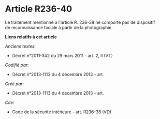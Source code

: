 # Article R236-40

Le traitement mentionné à l'article R. 236-38 ne comporte pas de dispositif de reconnaissance faciale à partir de la
photographie.

**Liens relatifs à cet article**

_Anciens textes_:

  - Décret n°2011-342 du 29 mars 2011 - art. 2, II (VT)

_Codifié par_:

  - Décret n°2013-1113 du 4 décembre 2013 - art.

_Créé par_:

  - Décret n°2013-1113 du 4 décembre 2013 - art.

_Cite_:

  - Code de la sécurité intérieure - art. R236-38 (VD)
